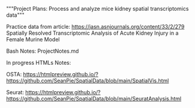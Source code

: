 """Project Plans: Process and analyze mice kidney spatial transcriptomics data"""

Practice data from article: https://jasn.asnjournals.org/content/33/2/279
Spatially Resolved Transcriptomic Analysis of Acute Kidney Injury in a Female Murine Model

Bash Notes: ProjectNotes.md

In progress HTMLs Notes: 

OSTA: https://htmlpreview.github.io/?https://github.com/SeanPie/SpatialData/blob/main/SpatialVis.html

Seurat: https://htmlpreview.github.io/?https://github.com/SeanPie/SpatialData/blob/main/SeuratAnalysis.html
